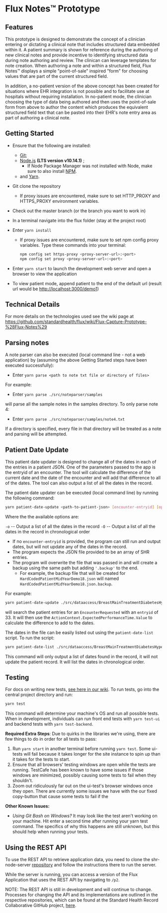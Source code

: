 # Flux Notes&trade; Prototype

## Features

This prototype is designed to demonstrate the concept of a clinician entering or dictating a clinical note that includes structured data embedded within it. A patient summary is shown for reference during the authoring of new clinical notes and provide incentive to identifying structured data during note authoring and review. The clinican can leverage templates for note creation. When authoring a note and within a structured field, Flux Notes&trade; displays a simple "point-of-sale" inspired "form" for choosing values that are part of the current structured field.

In addition, a no-patient version of the above concept has been created for situations where EHR integration is not possible and to facilitate use at hospitals without requiring installation. In no-patient mode, the clinician choosing the type of data being authored and then uses the point-of-sale form from above to author the content which produces the equivalent structured field text that can be pasted into their EHR's note entry area as part of authoring a clinical note.

## Getting Started

* Ensure that the following are installed: 

    - [Git](https://git-scm.com/downloads);
    - [Node.js](https://nodejs.org/en/) **(LTS version v10.14.1)** ;
      - If Node Package Manager was not installed with Node, make sure to also install [NPM](https://www.npmjs.com/get-npm).
    - and [Yarn](https://yarnpkg.com/en/docs/install).

* Git clone the repository
    * If proxy issues are encountered, make sure to set HTTP_PROXY and HTTPS_PROXY environment variables.

* Check out the master branch (or the branch you want to work in)

* In a terminal navigate into the flux folder (stay at the project root)

* Enter `yarn install`
    * If proxy issues are encountered, make sure to set npm config proxy variables.  Type these commands into your terminal:
        ```bash
        npm config set https-proxy <proxy-server-url>:<port>
        npm config set proxy <proxy-server-url>:<port>
        ```

* Enter `yarn start` to launch the development web server and open a browser to view the application

* To view patient mode, append patient to the end of the default url (result url would be <http://localhost:3000/demo1>)

## Technical Details

For more details on the technologies used see the wiki page at <https://github.com/standardhealth/flux/wiki/Flux-Capture-Prototype-%28Flux-Notes%29>

## Parsing notes

A note parser can also be executed (local command line - not a web application) by (assuming the above Getting Started steps have been executed successfully):

* Enter `yarn parse <path to note txt file or directory of files>`

For example:

* Enter `yarn parse ./src/noteparser/samples`

will parse all the sample notes in the samples directory. To only parse note 4:

* Enter `yarn parse ./src/noteparser/samples/note4.txt`

If a directory is specified, every file in that directory will be treated as a note and parsing will be attempted.

## Patient Date Update

This patient date updater is designed to change all of the dates in each of the entries in a patient JSON.  One of the parameters passed to the app is the entryid of an encounter.  The tool will calculate the difference of the current date and the date of the encounter and will add that difference to all of the dates.  The tool can also output a list of all the dates in the record.

The patient date updater can be executed (local command line) by running the following command:

```bash
yarn patient-date-update <path-to-patient-json> [encounter-entryid] [options]
```

Where the the available options are:

`-o` -- Output a list of all the dates in the record
`-O` -- Output a list of all the dates in the record in chronological order

* If no `encounter-entryid` is provided, the program can still run and output dates, but will not update any of the dates in the record.
* The program expects the JSON file provided to be an array of SHR entries.
* The program will overwrite the file that was passed in and will create a backup using the same path but adding `'.backup'` to the end.
  * For example, the backup file that will be created for `HardCodedPatientMidYearDemo18.json` will named `HardCodedPatientMidYearDemo18.json.backup`.

For example:

```bash
yarn patient-date-update ./src/dataaccess/BreastMainTreatmentDiabetesHypertensionJaneV05.json 33
```

will search the patient entries for an `EncounterRequested` with an `entryid` of 33.  It will then use the `ActionContext.ExpectedPerformanceTime.Value` to calculate the difference to add to the dates.

The dates in the file can be easily listed out using the `patient-date-list` script.  To run the script:

```bash
yarn patient-date-list ./src/dataaccess/BreastMainTreatmentDiabetesHypertensionJaneV05.json
```

This command will only output a list of dates found in the record, it will not update the patient record.  It will list the dates in chronological order.  

## Testing

For docs on writing new tests, [see here in our wiki](https://github.com/standardhealth/flux/wiki/Testing#writing-tests). To run tests, go into the central project directory and run:

```bash
yarn test
```

This command will determine your machine's OS and run all possible tests. When in development, individuals can run front end tests with `yarn test-ui` and backend tests with `yarn test-backend`.

**Required Extra Steps**: Due to quirks in the libraries we're using, there are few things to do in order for all tests to pass:

1. Run `yarn start` in another terminal before running `yarn test`. Some ui-tests will fail because it takes longer for the site instance to spin up than it takes for the tests to start.
2. Ensure that all browsers' testing windows are open while the tests are running. TestCafe has been known to have some issues if those windows are minimized, possibly causing some tests to fail when they shouldn't.
3. Zoom out ridiculously far out on the ui-test's browser windows once they open. There are currently some issues we have with the our fixed copy-button that cause some tests to fail if the

**Other Known Issues:**

* *Using Git Bash on Windows?* It may look like the test aren't working on your machine. Hit enter a second time after running your yarn test command. The specifics of why this happens are still unknown, but this should help when running your tests.

## Using the REST API

To use the REST API to retrieve application data, you need to clone the shr-node-server [repository](https://github.com/standardhealth/shr-node-server) and follow the instructions there to run the server.

While the server is running, you can access a version of the Flux Application that uses the REST API by navigating to `/p2`.

NOTE: The REST API is still in development and will continue to change. Processes for changing the API and its implementations are outlined in the respective repositories, which can be found at the Standard Health Record Collaborative GitHub project, [here](https://github.com/standardhealth).
